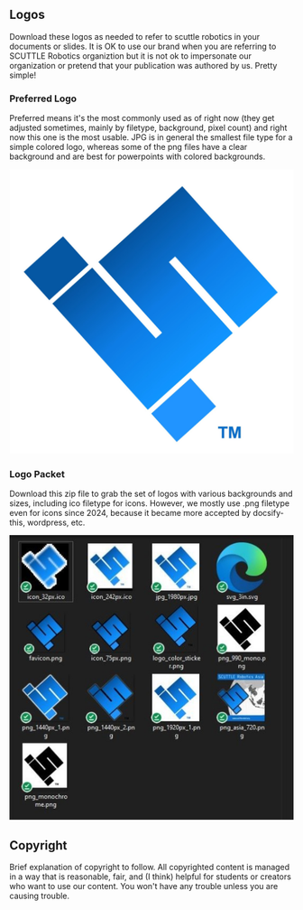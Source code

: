 ## Logos
Download these logos as needed to refer to scuttle robotics in your documents or slides.  It is OK to use our brand when you are referring to SCUTTLE Robotics organiztion but it is not ok to impersonate our organization or pretend that your publication was authored by us.  Pretty simple!

### Preferred Logo
Preferred means it's the most commonly used as of right now (they get adjusted sometimes, mainly by filetype, background, pixel count) and right now this one is the most usable.  JPG is in general the smallest file type for a simple colored logo, whereas some of the png files have a clear background and are best for powerpoints with colored backgrounds.

![scuttle logo in jpg format](image/jpg_1980px.jpg)

### Logo Packet
Download this zip file to grab the set of logos with various backgrounds and sizes, including ico filetype for icons.  However, we mostly use .png filetype even for icons since 2024, because it became more accepted by docsify-this, wordpress, etc.

![branding packet](image/img_branding.jpg)

## Copyright
Brief explanation of copyright to follow.  All copyrighted content is managed in a way that is reasonable, fair, and (I think) helpful for students or creators who want to use our content.  You won't have any trouble unless you are causing trouble.
